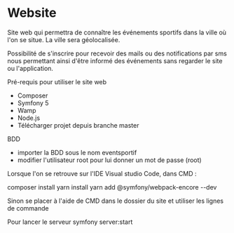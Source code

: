 # Website

Site web qui permettra de connaître les événements sportifs dans la ville où l'on se situe. 
La ville sera géolocalisée.

Possibilité de s'inscrire pour recevoir des mails ou des notifications par sms nous permettant ainsi d'être informé des événements sans regarder le site ou l'application.


Pré-requis pour utiliser le site web

- Composer
- Symfony 5
- Wamp
- Node.js
- Télécharger projet depuis branche master

BDD
- importer la BDD sous le nom eventsportif
- modifier l'utilisateur root pour lui donner un mot de passe (root)

Lorsque l'on se retrouve sur l'IDE Visual studio Code, dans CMD :

composer install
yarn install
yarn add @symfony/webpack-encore --dev

Sinon se placer à l'aide de CMD dans le dossier du site et utiliser les lignes de commande

Pour lancer le serveur 
symfony server:start
